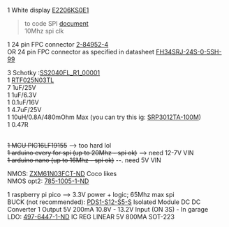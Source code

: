 1 White display [E2206KS0E1](https://www.digikey.ca/en/products/detail/pervasive-displays/E2206KS0E1/22514285) <br>  

> to code SPI [document](https://www.pervasivedisplays.com/wp-content/uploads/2023/12/ApplicationNote_smallSize_wideTemperature_EPD_v04_20240909.pdf) <br>
> 10Mhz spi clk

1 24 pin FPC connector [2-84952-4](https://www.digikey.ca/en/products/detail/te-connectivity-amp-connectors/2-84952-4/2180527) <br>
OR 24 pin FPC connector as specified in datasheet [FH34SRJ-24S-0-5SH-99](https://www.digikey.ca/en/products/detail/hirose-electric-co-ltd/FH34SRJ-24S-0-5SH-99/5156028) <br>

3 Schotky :[SS2040FL_R1_00001](https://www.digikey.ca/en/products/detail/panjit-international-inc/SS2040FL-R1-00001/14660034)<br>
1 [RTF025N03TL](https://www.digikey.ca/en/products/detail/rohm-semiconductor/RTF025N03TL/721622)<br>
7 1uF/25V<br>
1 1uF/6.3V<br>
1 0.1uF/16V<br>
1 4.7uF/25V<br>
1 10uH/0.8A/480mOhm Max (you can try this ig: [SRP3012TA-100M](https://www.digikey.ca/en/products/detail/bourns-inc/SRP3012TA-100M/9350975))<br>
1 0.47R <br>
<br>

~~1 MCU PIC16LF19155~~ --> too hard lol <br>
~~1 arduino every for spi (up to 20Mhz - spi ok)~~ --> need 12-7V VIN <br>
~~1 arduino nano (up to 16Mhz - spi ok)~~ --. need 5V VIN <br>

NMOS: [ZXM61N03FCT-ND](https://www.diodes.com/assets/Datasheets/ZXM61N03F.pdf)   Coco likes <br>
NMOS opt2: [785-1005-1-ND](https://mm.digikey.com/Volume0/opasdata/d220001/medias/docus/1063/AO3406.pdf) <br>

1 raspberry pi pico --> 3.3V power + logic; 65Mhz max spi <br>
BUCK (not recommended): [PDS1-S12-S5-S](https://www.digikey.ca/en/products/detail/bel-power-solutions/PDS1-S12-S5-S/4009664?s=N4IgTCBcDaIAoBEDKBGAtKsGCsGQF0BfIA) Isolated Module DC DC Converter 1 Output 5V 200mA 10.8V - 13.2V Input (ON 3S) - In garage <br> 
LDO: [497-6447-1-ND](https://www.digikey.ca/en/products/detail/stmicroelectronics/LD1117S50TR/1038360) IC REG LINEAR 5V 800MA SOT-223 <br>
 
